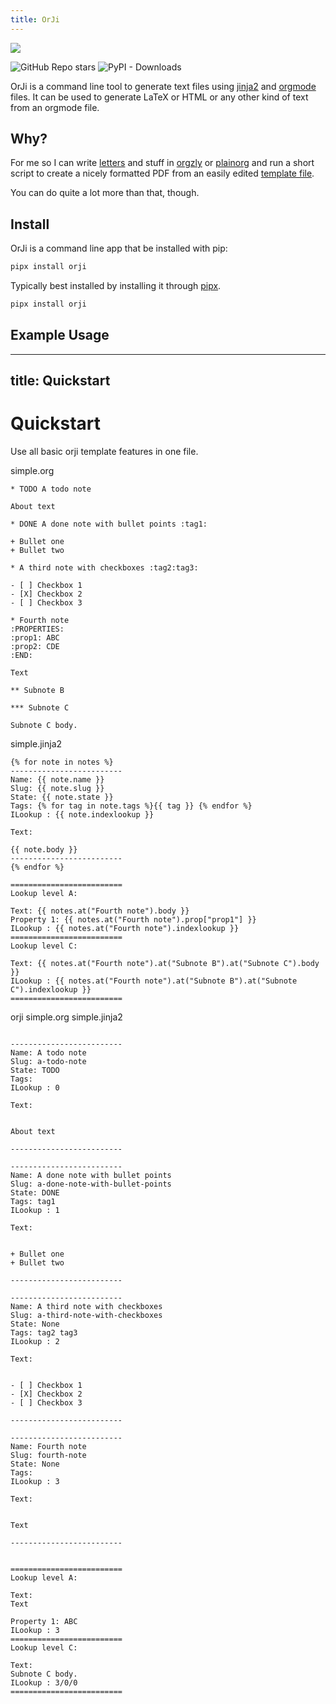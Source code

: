 ```yaml
---
title: OrJi
---
```


![](sliced-cucumber.jpg)

<img alt="GitHub Repo stars" src="https://img.shields.io/github/stars/crdoconnor/orji?style=social"> 
<img alt="PyPI - Downloads" src="https://img.shields.io/pypi/dm/orji">


OrJi is a command line tool to generate text files using [jinja2](https://en.wikipedia.org/wiki/Jinja_(template_engine))
and [orgmode](https://en.wikipedia.org/wiki/Org-mode) files. It can be used to generate LaTeX or HTML or any other kind
of text from an orgmode file.

## Why?

For me so I can write [letters](https://raw.githubusercontent.com/crdoconnor/orji/main/examples/letter.org) and stuff in [orgzly](https://orgzly.com/) or [plainorg](https://plainorg.com/) and run
a short script to create a nicely formatted PDF from an easily edited [template file](https://github.com/crdoconnor/orji/blob/main/examples/letter.jinja2).

You can do quite a lot more than that, though.

## Install

OrJi is a command line app that be installed with pip:

```bash
pipx install orji
```

Typically best installed by installing it through
[pipx](https://pypa.github.io/pipx/).

```bash
pipx install orji
```

## Example Usage

---
title: Quickstart
---
# Quickstart

Use all basic orji template features in one file.





simple.org
```
* TODO A todo note

About text

* DONE A done note with bullet points :tag1:

+ Bullet one
+ Bullet two

* A third note with checkboxes :tag2:tag3:

- [ ] Checkbox 1
- [X] Checkbox 2
- [ ] Checkbox 3

* Fourth note
:PROPERTIES:
:prop1: ABC
:prop2: CDE
:END:

Text

** Subnote B

*** Subnote C

Subnote C body.

```


simple.jinja2
```
{% for note in notes %}
-------------------------
Name: {{ note.name }}
Slug: {{ note.slug }}
State: {{ note.state }}
Tags: {% for tag in note.tags %}{{ tag }} {% endfor %}
ILookup : {{ note.indexlookup }}

Text:

{{ note.body }}
-------------------------
{% endfor %}

=========================
Lookup level A:

Text: {{ notes.at("Fourth note").body }}
Property 1: {{ notes.at("Fourth note").prop["prop1"] }}
ILookup : {{ notes.at("Fourth note").indexlookup }}
=========================
Lookup level C:

Text: {{ notes.at("Fourth note").at("Subnote B").at("Subnote C").body }}
ILookup : {{ notes.at("Fourth note").at("Subnote B").at("Subnote C").indexlookup }}
=========================

```




orji simple.org simple.jinja2


```

-------------------------
Name: A todo note
Slug: a-todo-note
State: TODO
Tags: 
ILookup : 0

Text:


About text

-------------------------

-------------------------
Name: A done note with bullet points
Slug: a-done-note-with-bullet-points
State: DONE
Tags: tag1 
ILookup : 1

Text:


+ Bullet one
+ Bullet two

-------------------------

-------------------------
Name: A third note with checkboxes
Slug: a-third-note-with-checkboxes
State: None
Tags: tag2 tag3 
ILookup : 2

Text:


- [ ] Checkbox 1
- [X] Checkbox 2
- [ ] Checkbox 3

-------------------------

-------------------------
Name: Fourth note
Slug: fourth-note
State: None
Tags: 
ILookup : 3

Text:


Text

-------------------------


=========================
Lookup level A:

Text: 
Text

Property 1: ABC
ILookup : 3
=========================
Lookup level C:

Text: 
Subnote C body.
ILookup : 3/0/0
=========================

```

